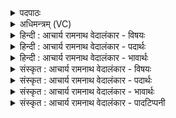 <details><summary>पदपाठः</summary>

अ꣣या꣢। वा꣡ज꣢꣯म्। दे꣣व꣡हि꣢तम्। दे꣣व꣢। हि꣣तम्। सनेम। म꣡दे꣢꣯म। श꣣त꣡हि꣢माः। श꣣त꣢। हि꣣माः। सुवी꣡राः꣢। सु꣣। वी꣡राः꣢꣯। ४५४।
</details>

<details><summary>अधिमन्त्रम् (VC)</summary>

- इन्द्रः
- भरद्वाजो बार्हस्पत्यः
- द्विपदा त्रिष्टुप्
- धैवतः
- ऐन्द्रं काण्डम्
</details>

<details><summary>हिन्दी : आचार्य रामनाथ वेदालंकार - विषयः</summary>

अगले मन्त्र का देवता इन्द्र है। उससे धनादि की आकांक्षा की गयी है।
</details>

<details><summary>हिन्दी : आचार्य रामनाथ वेदालंकार - पदार्थः</summary>

पदार्थान्वयभाषाः -  हे इन्द्र परमात्मन्, जीवात्मन् अथवा राजन् ! हम (अया) इस देह से अथवा इस बुद्धि से (देवहितम्) विद्वानों वा इन्द्रियों के लिए हितकर (वाजम्) धन, बल और विज्ञान को (सनेम) प्राप्त करें, और (सुवीराः) उत्तम वीर पुत्रों सहित, हम (शतहिमाः) सौ वर्ष (मदेम) आनन्द लाभ करते रहें ॥८॥
</details>

<details><summary>हिन्दी : आचार्य रामनाथ वेदालंकार - भावार्थः</summary>

भावार्थभाषाः -  वही धन, बल और विज्ञान श्रेष्ठ होता है, जो परोपकार में प्रयुक्त हो। उसे पाकर कम से कम सौ वर्ष जीनेवाले सब स्त्री-पुरुष होवें ॥८॥
</details>

<details><summary>संस्कृत : आचार्य रामनाथ वेदालंकार - विषयः</summary>

अथेन्द्रो देवता। तस्माद् धनादिकमाशंसते।
</details>

<details><summary>संस्कृत : आचार्य रामनाथ वेदालंकार - पदार्थः</summary>

पदार्थान्वयभाषाः -  हे इन्द्र परमात्मन् मदीय अन्तरात्मन् राजन् वा ! वयम् (अया२) अनया तन्वा अनया धिया३ वा (देवहितम्४) देवेभ्यो विद्वद्भ्य इन्द्रियेभ्यो वा हितं हितकरम् (वाजम्) धनं बलं विज्ञानं वा (सनेम) लभेमहि, किञ्च (सुवीराः) शोभनवीरोपेताः वयम् (शतहिमाः) शतवर्षाणि (मदेम) हृष्येम ॥८॥५
</details>

<details><summary>संस्कृत : आचार्य रामनाथ वेदालंकार - भावार्थः</summary>

भावार्थभाषाः -  तदेव धनं बलं विज्ञानं वा श्रेष्ठं यत् परोपकारे प्रयुज्यते। तत् प्राप्य न्यूनान्न्यूनं शतवर्षजीविनः सर्वे स्त्रीपुरुषा भवेयुः ॥८॥
</details>

<details><summary>संस्कृत : आचार्य रामनाथ वेदालंकार - पादटिप्पनी</summary>

टिप्पणी:   १. ऋ० ६।१७।१५। अथर्ववेदेऽपि १९।१२।१; २०।६३।३, २०।१२४।६ इत्यत्र उत्तरार्द्धत्वेन प्राप्यते। २. (अया) अनया नीत्या इति ऋ० ६।१७।१५ भाष्ये द०। अनया स्तुत्या—इति वि०, भ०, सा०। ३. अया धिया वामभाजः स्याम। ऋ० ६।७१।६ इति श्रुतेः। ४. देवहितं देवैः स्थापितम्—इति वि०। देवेन इन्द्रेण हितं दत्तम्—इति भ०। ५. ऋग्भाष्ये दयानन्दर्षिर्मन्त्रमिमं कीदृशी राजनीतिर्भवेदिति विषये व्याख्यातवान्।
</details>